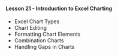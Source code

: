 

#### Lesson 21 - Introduction to Excel Charting

  - Excel Chart Types
  - Chart Editing
  - Formatting Chart Elements
  - Combination Charts
  - Handling Gaps in Charts

